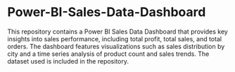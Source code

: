 # Power-BI-Sales-Data-Dashboard
This repository contains a Power BI Sales Data Dashboard that provides key insights into sales performance, including total profit, total sales, and total orders. The dashboard features visualizations such as sales distribution by city and a time series analysis of product count and sales trends. The dataset used is included in the repository.
